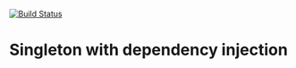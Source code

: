 [![Build Status](https://travis-ci.org/rocky01/gtest-template.svg?branch=master)](https://travis-ci.org/rocky01/gtest-template)

# Singleton with dependency injection

